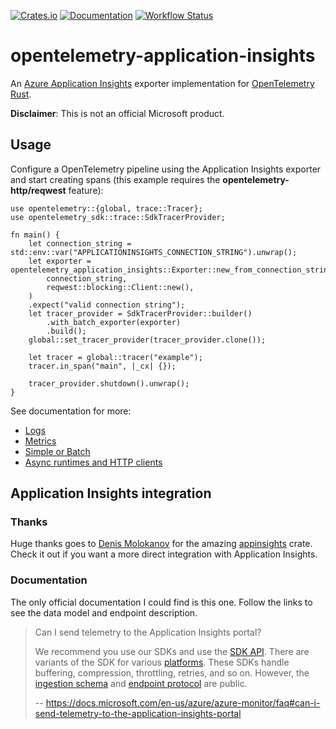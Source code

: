 [![Crates.io](https://img.shields.io/crates/v/opentelemetry-application-insights.svg)](https://crates.io/crates/opentelemetry-application-insights)
[![Documentation](https://docs.rs/opentelemetry-application-insights/badge.svg)](https://docs.rs/opentelemetry-application-insights)
[![Workflow Status](https://github.com/frigus02/opentelemetry-application-insights/workflows/CI/badge.svg)](https://github.com/frigus02/opentelemetry-application-insights/actions?query=workflow%3A%22CI%22)

# opentelemetry-application-insights

An [Azure Application Insights](https://docs.microsoft.com/en-us/azure/azure-monitor/app/app-insights-overview) exporter implementation for [OpenTelemetry Rust](https://github.com/open-telemetry/opentelemetry-rust).

**Disclaimer**: This is not an official Microsoft product.

## Usage

Configure a OpenTelemetry pipeline using the Application Insights exporter and start creating spans (this example requires the **opentelemetry-http/reqwest** feature):

```rust,no_run
use opentelemetry::{global, trace::Tracer};
use opentelemetry_sdk::trace::SdkTracerProvider;

fn main() {
    let connection_string = std::env::var("APPLICATIONINSIGHTS_CONNECTION_STRING").unwrap();
    let exporter = opentelemetry_application_insights::Exporter::new_from_connection_string(
        connection_string,
        reqwest::blocking::Client::new(),
    )
    .expect("valid connection string");
    let tracer_provider = SdkTracerProvider::builder()
        .with_batch_exporter(exporter)
        .build();
    global::set_tracer_provider(tracer_provider.clone());

    let tracer = global::tracer("example");
    tracer.in_span("main", |_cx| {});

    tracer_provider.shutdown().unwrap();
}
```

See documentation for more:

- [Logs](https://docs.rs/opentelemetry-application-insights/latest/opentelemetry_application_insights/#logs)
- [Metrics](https://docs.rs/opentelemetry-application-insights/latest/opentelemetry_application_insights/#metrics)
- [Simple or Batch](https://docs.rs/opentelemetry-application-insights/latest/opentelemetry_application_insights/#simple-or-batch)
- [Async runtimes and HTTP clients](https://docs.rs/opentelemetry-application-insights/latest/opentelemetry_application_insights/#async-runtimes-and-http-clients)

## Application Insights integration

### Thanks

Huge thanks goes to [Denis Molokanov](https://github.com/dmolokanov) for the amazing [appinsights](https://github.com/dmolokanov/appinsights-rs) crate. Check it out if you want a more direct integration with Application Insights.

### Documentation

The only official documentation I could find is this one. Follow the links to see the data model and endpoint description.

> Can I send telemetry to the Application Insights portal?
>
> We recommend you use our SDKs and use the [SDK API](https://docs.microsoft.com/en-us/azure/azure-monitor/app/api-custom-events-metrics). There are variants of the SDK for various [platforms](https://docs.microsoft.com/en-us/azure/azure-monitor/app/platforms). These SDKs handle buffering, compression, throttling, retries, and so on. However, the [ingestion schema](https://github.com/microsoft/ApplicationInsights-dotnet/tree/master/BASE/Schema/PublicSchema) and [endpoint protocol](https://github.com/Microsoft/ApplicationInsights-Home/blob/master/EndpointSpecs/ENDPOINT-PROTOCOL.md) are public.
>
> -- https://docs.microsoft.com/en-us/azure/azure-monitor/faq#can-i-send-telemetry-to-the-application-insights-portal
